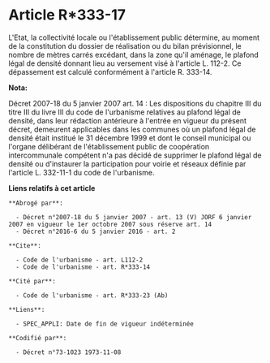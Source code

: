 # Article R*333-17

L'Etat, la collectivité locale ou l'établissement public détermine, au moment de la constitution du dossier de réalisation ou
du bilan prévisionnel, le nombre de mètres carrés excédant, dans la zone qu'il aménage, le plafond légal de densité donnant
lieu au versement visé à l'article L. 112-2. Ce dépassement est calculé conformément à l'article R. 333-14.

**Nota:**

Décret 2007-18 du 5 janvier 2007 art. 14 : Les dispositions du chapitre III du titre III du livre III du code de l'urbanisme
relatives au plafond légal de densité, dans leur rédaction antérieure à l'entrée en vigueur du présent décret, demeurent
applicables dans les communes où un plafond légal de densité était institué le 31 décembre 1999 et dont le conseil municipal
ou l'organe délibérant de l'établissement public de coopération intercommunale compétent n'a pas décidé de supprimer le
plafond légal de densité ou d'instaurer la participation pour voirie et réseaux définie par l'article L. 332-11-1 du code de
l'urbanisme.

**Liens relatifs à cet article**

	**Abrogé par**:

	  - Décret n°2007-18 du 5 janvier 2007 - art. 13 (V) JORF 6 janvier 2007 en vigueur le 1er octobre 2007 sous réserve art. 14
	  - Décret n°2016-6 du 5 janvier 2016 - art. 2

	**Cite**:

	  - Code de l'urbanisme - art. L112-2
	  - Code de l'urbanisme - art. R*333-14

	**Cité par**:

	  - Code de l'urbanisme - art. R*333-23 (Ab)

	**Liens**:

	  - SPEC_APPLI: Date de fin de vigueur indéterminée

	**Codifié par**:

	  - Décret n°73-1023 1973-11-08

